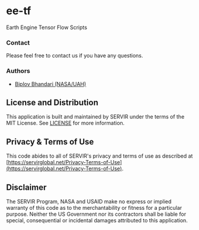 # ee-tf
Earth Engine Tensor Flow Scripts

### Contact

Please feel free to contact us if you have any questions.

### Authors

- [Biplov Bhandari (NASA/UAH)](https://github.com/biplovbhandari)

## License and Distribution

This application is built and maintained by SERVIR under the terms of the MIT License. See
[LICENSE](https://github.com/SERVIR/AppTemplate2022/blob/master/license) for more information.

## Privacy & Terms of Use

This code abides to all of SERVIR's privacy and terms of use as described
at [https://servirglobal.net/Privacy-Terms-of-Use](https://servirglobal.net/Privacy-Terms-of-Use).

## Disclaimer

The SERVIR Program, NASA and USAID make no express or implied warranty of this code as to the merchantability or
fitness for a particular purpose. Neither the US Government nor its contractors shall be liable for special,
consequential or incidental damages attributed to this application.
